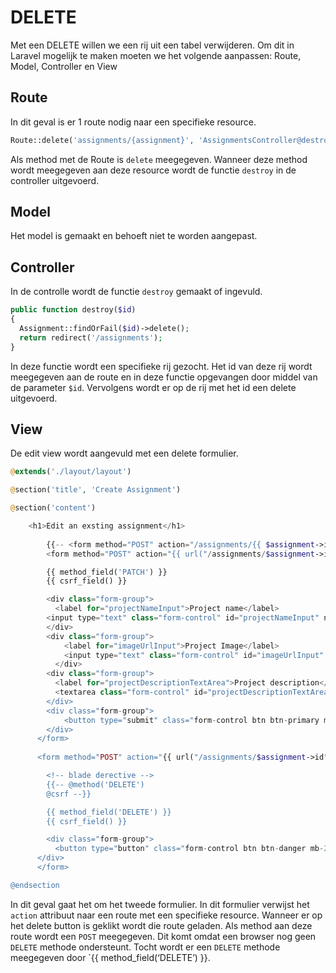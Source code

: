 DELETE
======

Met een DELETE willen we een rij uit een tabel verwijderen. Om dit in Laravel mogelijk te maken moeten we het volgende aanpassen: Route, Model, Controller en View

Route 
------

In dit geval is er 1 route nodig naar een specifieke resource.

```php
Route::delete('assignments/{assignment}', 'AssignmentsController@destroy');
```

Als method met de Route is `delete` meegegeven. Wanneer deze method wordt meegegeven aan deze resource wordt de functie `destroy` in de controller uitgevoerd.

Model
-----

Het model is gemaakt en behoeft niet te worden aangepast.

Controller
----------

In de controlle wordt de functie `destroy` gemaakt of ingevuld.

```php
public function destroy($id)
{
  Assignment::findOrFail($id)->delete();
  return redirect('/assignments');
}
```

In deze functie wordt een specifieke rij gezocht. Het id van deze rij wordt meegegeven aan de route en in deze functie opgevangen door middel van de parameter `$id`. Vervolgens wordt er op de rij met het id een delete uitgevoerd.

View
----

De edit view wordt aangevuld met een delete formulier.

```php
@extends('./layout/layout')

@section('title', 'Create Assignment')

@section('content')

    <h1>Edit an exsting assignment</h1>
    
        {{-- <form method="POST" action="/assignments/{{ $assignment->id }}"> --}}
        <form method="POST" action="{{ url("/assignments/$assignment->id") }}">

        {{ method_field('PATCH') }}
        {{ csrf_field() }}

        <div class="form-group">
          <label for="projectNameInput">Project name</label>
        <input type="text" class="form-control" id="projectNameInput" name="projectNameInput" placeholder="insert your project name" value="{{ $assignment->project_name }}">
        </div>
        <div class="form-group">
            <label for="imageUrlInput">Project Image</label>
            <input type="text" class="form-control" id="imageUrlInput" name="imageUrlInput" placeholder="insert your project image url" value="{{ $assignment->image_url }}">
          </div>
        <div class="form-group">
          <label for="projectDescriptionTextArea">Project description</label>
          <textarea class="form-control" id="projectDescriptionTextArea" name="projectDescriptionTextArea" rows="4">{{ $assignment->description }}"</textarea>
        </div>
        <div class="form-group">
            <button type="submit" class="form-control btn btn-primary mb-2">Submit</button>
        </div>
      </form>
      
      <form method="POST" action="{{ url("/assignments/$assignment->id") }}">

        <!-- blade derective -->
        {{-- @method('DELETE')
        @csrf --}}

        {{ method_field('DELETE') }}
        {{ csrf_field() }}

        <div class="form-group">
          <button type="button" class="form-control btn btn-danger mb-2">Delete</button>
      </div>
      </form>

@endsection
```

In dit geval gaat het om het tweede formulier. In dit formulier verwijst het `action` attribuut naar een route met een specifieke resource. Wanneer er op het delete button is geklikt wordt die route geladen. Als method aan deze route wordt een `POST` meegegeven. Dit komt omdat een browser nog geen `DELETE` methode ondersteunt. Tocht wordt er een `DELETE` methode meegegeven door `{{ method\_field(‘DELETE’) }}.